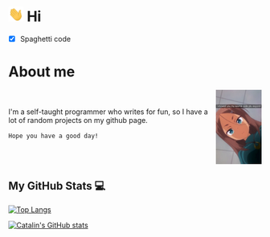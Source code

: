 # <img src="https://raw.githubusercontent.com/ABSphreak/ABSphreak/master/gifs/Hi.gif" width="30px"> Hi

- [x] Spaghetti code

# About me

<div style="display: flex; align-items: center;">
  <div>
    I'm a self-taught programmer who writes for fun, so I have a lot of random projects on my github page.

    Hope you have a good day!
  </div>
  <a href="https://github.com/anuraghazra/github-readme-stats">
    <img align="center" src="https://raw.githubusercontent.com/jinx420/jinx420/main/misc/pls.png" width="150px">
  </a>
</div>


## My GitHub Stats 💻

[![Top Langs](https://github-readme-stats.vercel.app/api/top-langs/?username=jinx420&hide=java,html,css&theme=dracula)](https://github.com/anuraghazra/github-readme-stats)

[![Catalin's GitHub stats](https://github-readme-stats.vercel.app/api?username=jinx420&theme=dracula)](https://github.com/anuraghazra/github-readme-stats)
